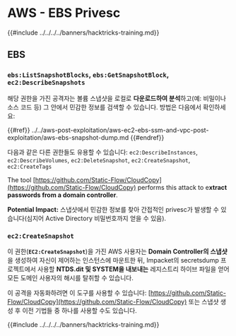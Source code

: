 # AWS - EBS Privesc

{{#include ../../../../banners/hacktricks-training.md}}

## EBS

### `ebs:ListSnapshotBlocks`, `ebs:GetSnapshotBlock`, `ec2:DescribeSnapshots`

해당 권한을 가진 공격자는 볼륨 스냅샷을 로컬로 **다운로드하여 분석**하고(예: 비밀이나 소스 코드 등) 그 안에서 민감한 정보를 검색할 수 있습니다. 방법은 다음에서 확인하세요:

{{#ref}}
../../aws-post-exploitation/aws-ec2-ebs-ssm-and-vpc-post-exploitation/aws-ebs-snapshot-dump.md
{{#endref}}

다음과 같은 다른 권한들도 유용할 수 있습니다: `ec2:DescribeInstances`, `ec2:DescribeVolumes`, `ec2:DeleteSnapshot`, `ec2:CreateSnapshot`, `ec2:CreateTags`

The tool [https://github.com/Static-Flow/CloudCopy](https://github.com/Static-Flow/CloudCopy) performs this attack to e**xtract passwords from a domain controller**.

**Potential Impact:** 스냅샷에서 민감한 정보를 찾아 간접적인 privesc가 발생할 수 있습니다(심지어 Active Directory 비밀번호까지 얻을 수 있음).

### **`ec2:CreateSnapshot`**

이 권한(**`EC2:CreateSnapshot`**)을 가진 AWS 사용자는 **Domain Controller의 스냅샷**을 생성하여 자신이 제어하는 인스턴스에 마운트한 뒤, Impacket의 secretsdump 프로젝트에서 사용할 **NTDS.dit 및 SYSTEM을 내보내는** 레지스트리 하이브 파일을 얻어 모든 도메인 사용자의 해시를 탈취할 수 있습니다.

이 공격을 자동화하려면 이 도구를 사용할 수 있습니다: [https://github.com/Static-Flow/CloudCopy](https://github.com/Static-Flow/CloudCopy) 또는 스냅샷 생성 후 이전 기법들 중 하나를 사용할 수도 있습니다.

{{#include ../../../../banners/hacktricks-training.md}}
